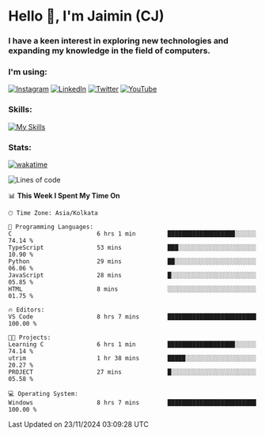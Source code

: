 <h1>Hello 👋, I'm Jaimin (CJ)</h1>
<h3>I have a keen interest in exploring new technologies and expanding my knowledge in the field of computers.</h3>

<h3 align="left"> I'm using: </h3>

[![Instagram](https://img.shields.io/badge/Instagram-%23E4405F.svg?style=for-the-badge&logo=Instagram&logoColor=white)](https://instagram.com/jaimin_chovatia) [![LinkedIn](https://img.shields.io/badge/linkedin-%230077B5.svg?style=for-the-badge&logo=linkedin&logoColor=white)](https://www.linkedin.com/in/jaimin-chovatia-691b8b29a) [![Twitter](https://img.shields.io/badge/Twitter-%231DA1F2.svg?style=for-the-badge&logo=Twitter&logoColor=white)](https://twitter.com/jaimin_chovatia) [![YouTube](https://img.shields.io/badge/YouTube-%23FF0000.svg?style=for-the-badge&logo=YouTube&logoColor=white)](https://youtube.com/@cjcreations5172) 

**<h3 align="left">Skills:</h3>**

[![My Skills](https://skillicons.dev/icons?i=ts,js,java,py,react,nextjs,nodejs,postgres,mongodb,git)](https://skillicons.dev)

<!---
 **<h3 align="left">🏆 Achievements:</h3>**
 [![An image of @jaimin25's Holopin badges, which is a link to view their full Holopin profile](https://holopin.me/jaimin25)](https://holopin.io/@jaimin25)
-->

**<h3 align="left">Stats:</h3>**

[![wakatime](https://wakatime.com/badge/user/b2a7cf30-099b-4a62-be11-c3b7dc700323.svg)](https://wakatime.com/@b2a7cf30-099b-4a62-be11-c3b7dc700323)

<!--START_SECTION:waka-->
![Lines of code](https://img.shields.io/badge/From%20Hello%20World%20I%27ve%20Written-976.6%20thousand%20lines%20of%20code-blue)

📊 **This Week I Spent My Time On** 

```text
🕑︎ Time Zone: Asia/Kolkata

💬 Programming Languages: 
C                        6 hrs 1 min         ███████████████████░░░░░░   74.14 % 
TypeScript               53 mins             ███░░░░░░░░░░░░░░░░░░░░░░   10.90 % 
Python                   29 mins             ██░░░░░░░░░░░░░░░░░░░░░░░   06.06 % 
JavaScript               28 mins             █░░░░░░░░░░░░░░░░░░░░░░░░   05.85 % 
HTML                     8 mins              ░░░░░░░░░░░░░░░░░░░░░░░░░   01.75 % 

🔥 Editors: 
VS Code                  8 hrs 7 mins        █████████████████████████   100.00 % 

🐱‍💻 Projects: 
Learning C               6 hrs 1 min         ███████████████████░░░░░░   74.14 % 
utrim                    1 hr 38 mins        █████░░░░░░░░░░░░░░░░░░░░   20.27 % 
PROJECT                  27 mins             █░░░░░░░░░░░░░░░░░░░░░░░░   05.58 % 

💻 Operating System: 
Windows                  8 hrs 7 mins        █████████████████████████   100.00 % 
```


 Last Updated on 23/11/2024 03:09:28 UTC
<!--END_SECTION:waka-->
